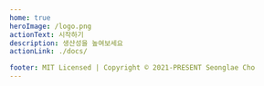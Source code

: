 ```yaml
---
home: true
heroImage: /logo.png
actionText: 시작하기
description: 생산성을 높여보세요
actionLink: ./docs/

footer: MIT Licensed | Copyright © 2021-PRESENT Seonglae Cho
---
```

